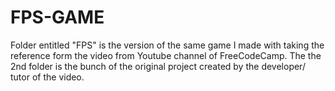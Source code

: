 # FPS-GAME
Folder entitled "FPS" is the version of the same game I made with taking the reference form the video from Youtube channel of FreeCodeCamp.
The the 2nd folder is the bunch of the original project created by the developer/ tutor of the video.
